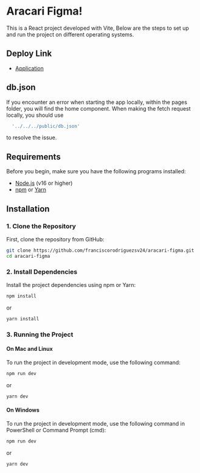 # Aracari Figma! 

This is a React project developed with Vite, Below are the steps to set up and run the project on different operating systems.

## Deploy Link
- [Application](https://main--strong-buttercream-359ab4.netlify.app/)

## db.json 
  If you encounter an error when starting the app locally, within the pages folder, you will find the home component. When making the fetch request locally, you should use
```bash
  '../../../public/db.json'
```
to resolve the issue.

## Requirements

Before you begin, make sure you have the following programs installed:

- [Node.js](https://nodejs.org/) (v16 or higher)
- [npm](https://www.npmjs.com/) or [Yarn](https://yarnpkg.com/)

## Installation

### 1. Clone the Repository

First, clone the repository from GitHub:

```bash
git clone https://github.com/franciscorodriguezsv24/aracari-figma.git
cd aracari-figma
```
### 2. Install Dependencies
Install the project dependencies using npm or Yarn:
```bash
npm install
```
or
```bash
yarn install
```

### 3. Running the Project
#### On Mac and Linux
To run the project in development mode, use the following command:

```bash
npm run dev
```
or 
```bash
yarn dev
```

#### On Windows
To run the project in development mode, use the following command in PowerShell or Command Prompt (cmd):

```bash
npm run dev
```
or 
```bash
yarn dev
```

